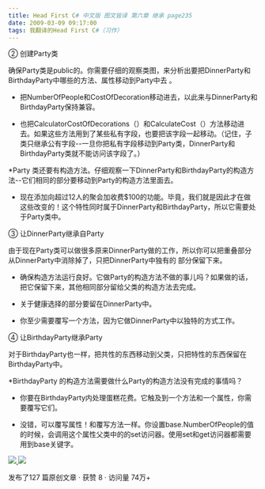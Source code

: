 ```yaml
---
title: Head First C# 中文版 图文皆译 第六章 继承 page235
date: 2009-03-09 09:17:00
tags: 我翻译的Head First C#（习作）
---
```

②  创建Party类

  

确保Party类是public的。你需要仔细的观察类图，来分析出要把DinnerParty和BirthdayParty中哪些的方法、属性移动到Party中去
。

  

*  把NumberOfPeople和CostOfDecoration移动进去，以此来与DinnerParty和BirthdayParty保持兼容。 

  

*  也把CalculatorCostOfDecorations（）和CalculateCost（）方法移动进去。如果这些方法用到了某些私有字段，也要把该字段一起移动。（记住，子类只继承公有字段--一旦你把私有字段移动到Party类，DinnerParty和BirthdayParty类就不能访问该字段了。） 

  

*Party  类还要有构造方法。仔细观察一下DinnerParty和BirthdayParty的构造方法--它们相同的部分要移动到Party的构造方法里面去。 

  

*  现在添加向超过12人的聚会加收费$100的功能。毕竟，我们就是因此才在做这些改变的！这个特性同时属于DinnerParty和BirthdayParty，所以它需要处于Party类中。 

  

③  让DinnerParty继承自Party

  

由于现在Party类可以做很多原来DinnerParty做的工作，所以你可以把重叠部分从DinnerParty中消除掉了，只把DinnerParty中独有的
部分保留下来。

  

*  确保构造方法运行良好。它做Party的构造方法不做的事儿吗？如果做的话，把它保留下来，其他相同部分留给父类的构造方法去完成。 

  

*  关于健康选择的部分要留在DinnerParty中。 

  

*  你至少需要覆写一个方法，因为它做DinnerParty中以独特的方式工作。 

  

④  让BirthdayParty继承Party

  

对于BirthdayParty也一样，把共性的东西移动到父类，只把特性的东西保留在BirthdayParty中。

  

*BirthdayParty  的构造方法需要做什么Party的构造方法没有完成的事情吗？ 

  

*  你要在BirthdayParty内处理蛋糕花费。它触及到一个方法和一个属性，你需要覆写它们。 

  

*  没错，可以覆写属性！和覆写方法一样。你设置base.NumberOfPeople的值的时候，会调用这个属性父类中的的set访问器。使用set和get访问器都需要用到base关键字。 



[ ![](https://profile.csdnimg.cn/5/2/5/3_cuipengfei1)
![](https://g.csdnimg.cn/static/user-reg-year/1x/11.png)
](https://blog.csdn.net/cuipengfei1)



发布了127 篇原创文章  ·  获赞 8  ·  访问量 74万+

